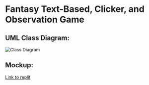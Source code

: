 #  Fantasy Text-Based, Clicker, and Observation Game 
## UML Class Diagram:
![Class Diagram](https://github.com/julia-strong/RPG-Fantasy-Based-Clicker-and-TextBased-Game/blob/main/images/ClassDiagramOne.drawio.png?raw=True)
## Mockup:
[Link to replit](https://replit.com/@9652160/RPG-Fantasy-DandD-Based-Game)
